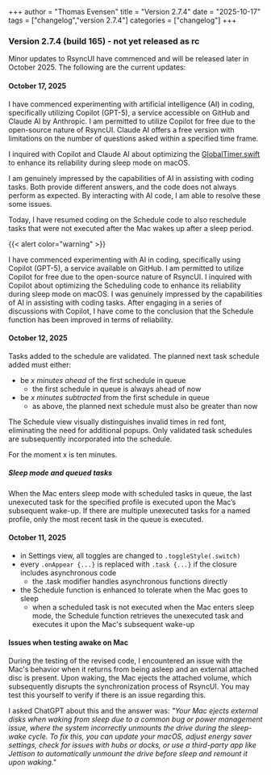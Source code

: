 +++
author = "Thomas Evensen"
title = "Version 2.7.4"
date = "2025-10-17"
tags = ["changelog","version 2.7.4"]
categories = ["changelog"]
+++

### Version 2.7.4 (build 165) - not yet released as rc

Minor updates to RsyncUI have commenced and will be released later in October 2025. The following are the current updates:

#### October 17, 2025

I have commenced experimenting with artificial intelligence (AI) in coding, specifically utilizing Copilot (GPT-5), a service accessible on GitHub and Claude AI by Anthropic. I am permitted to utilize Copilot for free due to the open-source nature of RsyncUI. Claude AI offers a free version with limitations on the number of questions asked within a specified time frame.

I inquired with Copilot and Claude AI about optimizing the [GlobalTimer.swift](https://github.com/rsyncOSX/RsyncUI/blob/main/RsyncUI/Model/Global/GlobalTimer.swift) to enhance its reliability during sleep mode on macOS.

I am genuinely impressed by the capabilities of AI in assisting with coding tasks. Both provide different answers, and the code does not always perform as expected. By interacting with AI code, I am able to resolve these some issues.

Today, I have resumed coding on the Schedule code to also reschedule tasks that were not executed after the Mac wakes up after a sleep period. 

{{< alert color="warning" >}}

I have commenced experimenting with AI in coding, specifically using Copilot (GPT-5), a service available on GitHub. I am permitted to utilize Copilot for free due to the open-source nature of RsyncUI. I inquired with Copilot about optimizing the Scheduling code to enhance its reliability during sleep mode on macOS. I was genuinely impressed by the capabilities of AI in assisting with coding tasks. After engaging in a series of discussions with Copilot, I have come to the conclusion that the Schedule function has been improved in terms of reliability.

#### October 12, 2025

Tasks added to the schedule are validated. The planned next task schedule added must either:

- be *x minutes ahead* of the first schedule in queue
	- the first schedule in queue is always ahead of now	
- be *x minutes subtracted* from the first schedule in queue
	- as above, the planned next schedule must also be greater than now

The Schedule view visually distinguishes invalid times in red font, eliminating the need for additional popups. Only validated task schedules are subsequently incorporated into the schedule.

For the moment x is ten minutes.

##### Sleep mode and queued tasks

When the Mac enters sleep mode with scheduled tasks in queue, the last unexecuted task for the specified profile is executed upon the Mac’s subsequent wake-up. If there are multiple unexecuted tasks for a named profile, only the most recent task in the queue is executed. 

#### October 11, 2025

- in Settings view, all toggles are changed to `.toggleStyle(.switch)`
- every `.onAppear {...}` is replaced with `.task {...}` if the closure includes asynchronous code
	- the .task modifier handles asynchronous functions directly
- the Schedule function is enhanced to tolerate when the Mac goes to sleep
	- when a scheduled task is not executed when the Mac enters sleep mode, the Schedule function retrieves the unexecuted task and executes it upon the Mac's subsequent wake-up

#### Issues when testing awake on Mac

During the testing of the revised code, I encountered an issue with the Mac's behavior when it returns from being asleep and an external attached disc is present. Upon waking, the Mac ejects the attached volume, which subsequently disrupts the synchronization process of RsyncUI. You may test this yourself to verify if there is an issue regarding this.

I asked ChatGPT about this and the answer was: *"Your Mac ejects external disks when waking from sleep due to a common bug or power management issue, where the system incorrectly unmounts the drive during the sleep-wake cycle. To fix this, you can update your macOS, adjust energy saver settings, check for issues with hubs or docks, or use a third-party app like Jettison to automatically unmount the drive before sleep and remount it upon waking."*
